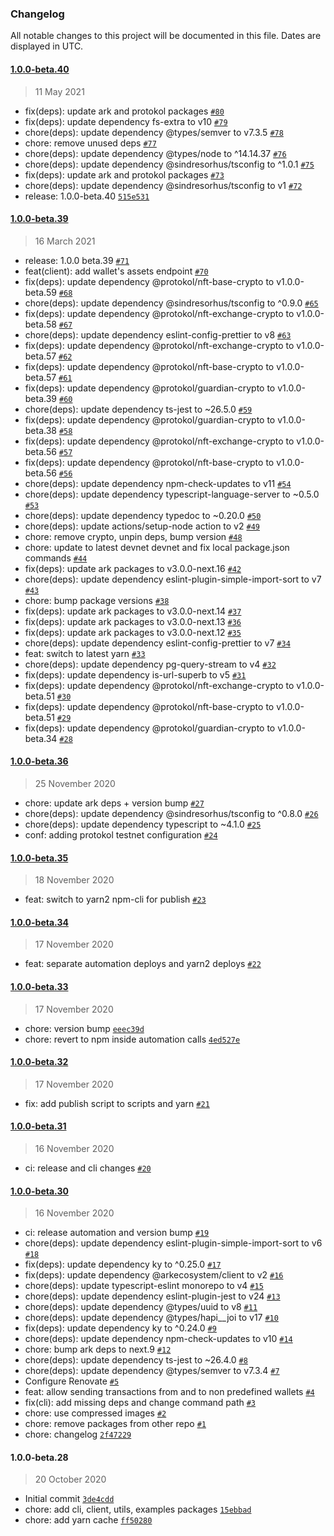 ### Changelog

All notable changes to this project will be documented in this file. Dates are displayed in UTC.

#### [1.0.0-beta.40](https://github.com/protokol/commons/compare/1.0.0-beta.39...1.0.0-beta.40)

> 11 May 2021

- fix(deps): update ark and protokol packages [`#80`](https://github.com/protokol/commons/pull/80)
- fix(deps): update dependency fs-extra to v10 [`#79`](https://github.com/protokol/commons/pull/79)
- chore(deps): update dependency @types/semver to v7.3.5 [`#78`](https://github.com/protokol/commons/pull/78)
- chore: remove unused deps [`#77`](https://github.com/protokol/commons/pull/77)
- chore(deps): update dependency @types/node to ^14.14.37 [`#76`](https://github.com/protokol/commons/pull/76)
- chore(deps): update dependency @sindresorhus/tsconfig to ^1.0.1 [`#75`](https://github.com/protokol/commons/pull/75)
- fix(deps): update ark and protokol packages [`#73`](https://github.com/protokol/commons/pull/73)
- chore(deps): update dependency @sindresorhus/tsconfig to v1 [`#72`](https://github.com/protokol/commons/pull/72)
- release: 1.0.0-beta.40 [`515e531`](https://github.com/protokol/commons/commit/515e5318b558ea52577b867101cf2966a8056eeb)

#### [1.0.0-beta.39](https://github.com/protokol/commons/compare/1.0.0-beta.36...1.0.0-beta.39)

> 16 March 2021

- release: 1.0.0 beta.39 [`#71`](https://github.com/protokol/commons/pull/71)
- feat(client): add wallet's assets endpoint [`#70`](https://github.com/protokol/commons/pull/70)
- fix(deps): update dependency @protokol/nft-base-crypto to v1.0.0-beta.59 [`#68`](https://github.com/protokol/commons/pull/68)
- chore(deps): update dependency @sindresorhus/tsconfig to ^0.9.0 [`#65`](https://github.com/protokol/commons/pull/65)
- fix(deps): update dependency @protokol/nft-exchange-crypto to v1.0.0-beta.58 [`#67`](https://github.com/protokol/commons/pull/67)
- chore(deps): update dependency eslint-config-prettier to v8 [`#63`](https://github.com/protokol/commons/pull/63)
- fix(deps): update dependency @protokol/nft-exchange-crypto to v1.0.0-beta.57 [`#62`](https://github.com/protokol/commons/pull/62)
- fix(deps): update dependency @protokol/nft-base-crypto to v1.0.0-beta.57 [`#61`](https://github.com/protokol/commons/pull/61)
- fix(deps): update dependency @protokol/guardian-crypto to v1.0.0-beta.39 [`#60`](https://github.com/protokol/commons/pull/60)
- chore(deps): update dependency ts-jest to ~26.5.0 [`#59`](https://github.com/protokol/commons/pull/59)
- fix(deps): update dependency @protokol/guardian-crypto to v1.0.0-beta.38 [`#58`](https://github.com/protokol/commons/pull/58)
- fix(deps): update dependency @protokol/nft-exchange-crypto to v1.0.0-beta.56 [`#57`](https://github.com/protokol/commons/pull/57)
- fix(deps): update dependency @protokol/nft-base-crypto to v1.0.0-beta.56 [`#56`](https://github.com/protokol/commons/pull/56)
- chore(deps): update dependency npm-check-updates to v11 [`#54`](https://github.com/protokol/commons/pull/54)
- chore(deps): update dependency typescript-language-server to ~0.5.0 [`#53`](https://github.com/protokol/commons/pull/53)
- chore(deps): update dependency typedoc to ~0.20.0 [`#50`](https://github.com/protokol/commons/pull/50)
- chore(deps): update actions/setup-node action to v2 [`#49`](https://github.com/protokol/commons/pull/49)
- chore: remove crypto, unpin deps, bump version [`#48`](https://github.com/protokol/commons/pull/48)
- chore: update to latest devnet devnet and fix local package.json commands [`#44`](https://github.com/protokol/commons/pull/44)
- fix(deps): update ark packages to v3.0.0-next.16 [`#42`](https://github.com/protokol/commons/pull/42)
- chore(deps): update dependency eslint-plugin-simple-import-sort to v7 [`#43`](https://github.com/protokol/commons/pull/43)
- chore: bump package versions [`#38`](https://github.com/protokol/commons/pull/38)
- fix(deps): update ark packages to v3.0.0-next.14 [`#37`](https://github.com/protokol/commons/pull/37)
- fix(deps): update ark packages to v3.0.0-next.13 [`#36`](https://github.com/protokol/commons/pull/36)
- fix(deps): update ark packages to v3.0.0-next.12 [`#35`](https://github.com/protokol/commons/pull/35)
- chore(deps): update dependency eslint-config-prettier to v7 [`#34`](https://github.com/protokol/commons/pull/34)
- feat: switch to latest yarn [`#33`](https://github.com/protokol/commons/pull/33)
- chore(deps): update dependency pg-query-stream to v4 [`#32`](https://github.com/protokol/commons/pull/32)
- fix(deps): update dependency is-url-superb to v5 [`#31`](https://github.com/protokol/commons/pull/31)
- fix(deps): update dependency @protokol/nft-exchange-crypto to v1.0.0-beta.51 [`#30`](https://github.com/protokol/commons/pull/30)
- fix(deps): update dependency @protokol/nft-base-crypto to v1.0.0-beta.51 [`#29`](https://github.com/protokol/commons/pull/29)
- fix(deps): update dependency @protokol/guardian-crypto to v1.0.0-beta.34 [`#28`](https://github.com/protokol/commons/pull/28)

#### [1.0.0-beta.36](https://github.com/protokol/commons/compare/1.0.0-beta.35...1.0.0-beta.36)

> 25 November 2020

- chore: update ark deps + version bump [`#27`](https://github.com/protokol/commons/pull/27)
- chore(deps): update dependency @sindresorhus/tsconfig to ^0.8.0 [`#26`](https://github.com/protokol/commons/pull/26)
- chore(deps): update dependency typescript to ~4.1.0 [`#25`](https://github.com/protokol/commons/pull/25)
- conf: adding protokol testnet configuration [`#24`](https://github.com/protokol/commons/pull/24)

#### [1.0.0-beta.35](https://github.com/protokol/commons/compare/1.0.0-beta.34...1.0.0-beta.35)

> 18 November 2020

- feat: switch to yarn2 npm-cli for publish [`#23`](https://github.com/protokol/commons/pull/23)

#### [1.0.0-beta.34](https://github.com/protokol/commons/compare/1.0.0-beta.33...1.0.0-beta.34)

> 17 November 2020

- feat: separate automation deploys and yarn2 deploys [`#22`](https://github.com/protokol/commons/pull/22)

#### [1.0.0-beta.33](https://github.com/protokol/commons/compare/1.0.0-beta.32...1.0.0-beta.33)

> 17 November 2020

- chore: version bump [`eeec39d`](https://github.com/protokol/commons/commit/eeec39d85b5271f4e98e391d4031824b3f2e7ce2)
- chore: revert to npm inside automation calls [`4ed527e`](https://github.com/protokol/commons/commit/4ed527eca319a2405c85dcd7da77a6ba3dd61836)

#### [1.0.0-beta.32](https://github.com/protokol/commons/compare/1.0.0-beta.31...1.0.0-beta.32)

> 17 November 2020

- fix: add publish script to scripts and yarn [`#21`](https://github.com/protokol/commons/pull/21)

#### [1.0.0-beta.31](https://github.com/protokol/commons/compare/1.0.0-beta.30...1.0.0-beta.31)

> 16 November 2020

- ci: release and cli changes [`#20`](https://github.com/protokol/commons/pull/20)

#### [1.0.0-beta.30](https://github.com/protokol/commons/compare/1.0.0-beta.28...1.0.0-beta.30)

> 16 November 2020

- ci: release automation and version bump [`#19`](https://github.com/protokol/commons/pull/19)
- chore(deps): update dependency eslint-plugin-simple-import-sort to v6 [`#18`](https://github.com/protokol/commons/pull/18)
- fix(deps): update dependency ky to ^0.25.0 [`#17`](https://github.com/protokol/commons/pull/17)
- fix(deps): update dependency @arkecosystem/client to v2 [`#16`](https://github.com/protokol/commons/pull/16)
- chore(deps): update typescript-eslint monorepo to v4 [`#15`](https://github.com/protokol/commons/pull/15)
- chore(deps): update dependency eslint-plugin-jest to v24 [`#13`](https://github.com/protokol/commons/pull/13)
- chore(deps): update dependency @types/uuid to v8 [`#11`](https://github.com/protokol/commons/pull/11)
- chore(deps): update dependency @types/hapi__joi to v17 [`#10`](https://github.com/protokol/commons/pull/10)
- fix(deps): update dependency ky to ^0.24.0 [`#9`](https://github.com/protokol/commons/pull/9)
- chore(deps): update dependency npm-check-updates to v10 [`#14`](https://github.com/protokol/commons/pull/14)
- chore: bump ark deps to next.9 [`#12`](https://github.com/protokol/commons/pull/12)
- chore(deps): update dependency ts-jest to ~26.4.0 [`#8`](https://github.com/protokol/commons/pull/8)
- chore(deps): update dependency @types/semver to v7.3.4 [`#7`](https://github.com/protokol/commons/pull/7)
- Configure Renovate [`#5`](https://github.com/protokol/commons/pull/5)
- feat: allow sending transactions from and to non predefined wallets [`#4`](https://github.com/protokol/commons/pull/4)
- fix(cli): add missing deps and change command path [`#3`](https://github.com/protokol/commons/pull/3)
- chore: use compressed images [`#2`](https://github.com/protokol/commons/pull/2)
- chore: remove packages from other repo [`#1`](https://github.com/protokol/commons/pull/1)
- chore: changelog [`2f47229`](https://github.com/protokol/commons/commit/2f472299cc2a3d5ad6241756618079d74dea9dc2)

#### 1.0.0-beta.28

> 20 October 2020

- Initial commit [`3de4cdd`](https://github.com/protokol/commons/commit/3de4cdd22ac02ef72e8a4ab878db252e6fb2b1e0)
- chore: add cli, client, utils, examples packages [`15ebbad`](https://github.com/protokol/commons/commit/15ebbadeb5bfb9d73c93d32512092c2cad2d52f7)
- chore: add yarn cache [`ff50280`](https://github.com/protokol/commons/commit/ff50280487718f26c58e6351d952bba2138282fe)
